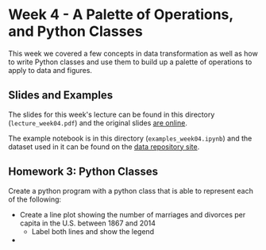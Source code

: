 # Week 4 - A Palette of Operations, and Python Classes

This week we covered a few concepts in data transformation as well as how to
write Python classes and use them to build up a palette of operations to apply
to data and figures.

## Slides and Examples

The slides for this week's lecture can be found in this directory (`lecture_week04.pdf`)
and the original slides [are
online](https://docs.google.com/presentation/d/1LEZftQS3ZDP_UqPgRBm0jXUhjqPdXf0M9Ypf2I9tmGk/).


The example notebook is in this directory (`examples_week04.ipynb`) and the
dataset used in it can be found on the [data repository
site](https://girder.hub.yt/#item/588b65a44085f90001229e98).

## Homework 3: Python Classes
Create a python program with a python class that is able to represent each of the following:
* Create a line plot showing the number of marriages and divorces per capita in the U.S. between 1867 and 2014
    * Label both lines and show the legend
*


